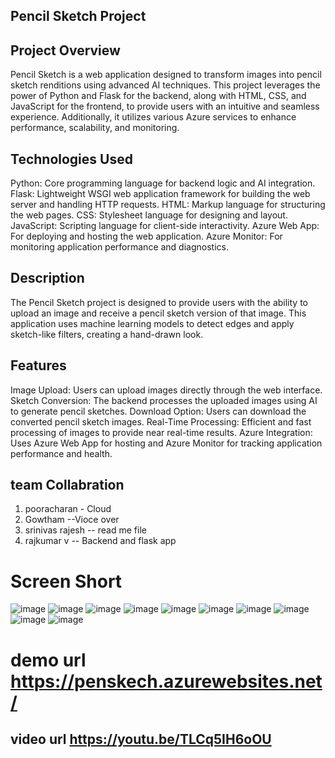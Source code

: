 ## Pencil Sketch Project

## Project Overview
Pencil Sketch is a web application designed to transform images into pencil sketch renditions using advanced AI techniques. This project leverages the power of Python and Flask for the backend, along with HTML, CSS, and JavaScript for the frontend, to provide users with an intuitive and seamless experience. Additionally, it utilizes various Azure services to enhance performance, scalability, and monitoring.


## Technologies Used
Python: Core programming language for backend logic and AI integration.
Flask: Lightweight WSGI web application framework for building the web server and handling HTTP requests.
HTML: Markup language for structuring the web pages.
CSS: Stylesheet language for designing and layout.
JavaScript: Scripting language for client-side interactivity.
Azure Web App: For deploying and hosting the web application.
Azure Monitor: For monitoring application performance and diagnostics.


## Description
The Pencil Sketch project is designed to provide users with the ability to upload an image and receive a pencil sketch version of that image. This application uses machine learning models to detect edges and apply sketch-like filters, creating a hand-drawn look.

## Features
Image Upload: Users can upload images directly through the web interface.
Sketch Conversion: The backend processes the uploaded images using AI to generate pencil sketches.
Download Option: Users can download the converted pencil sketch images.
Real-Time Processing: Efficient and fast processing of images to provide near real-time results.
Azure Integration: Uses Azure Web App for hosting and Azure Monitor for tracking application performance and health.


## team Collabration

1. pooracharan - Cloud 
2. Gowtham --Vioce over
3. srinivas rajesh  -- read me file
4. rajkumar v  -- Backend and flask app

# Screen Short
![image](https://github.com/FilmMakerSrini/pencilsketch/assets/135335227/78784466-4abb-4251-94e9-876234d38c3c)
![image](https://github.com/FilmMakerSrini/pencilsketch/assets/135335227/581ec8f7-a78f-4a2d-84b1-68e783ab7bd9)
![image](https://github.com/FilmMakerSrini/pencilsketch/assets/135335227/69e47e04-d667-4a16-a8b7-d5c5ab8a69ad)
![image](https://github.com/FilmMakerSrini/pencilsketch/assets/135335227/9b530b28-655a-4fc9-93a0-e6b714c4cd8b)
![image](https://github.com/FilmMakerSrini/pencilsketch/assets/135335227/6e6bf12a-0887-4e3c-9a96-af4bbda73b9b)
![image](https://github.com/FilmMakerSrini/pencilsketch/assets/135335227/1f9ae40a-a076-42ce-8b5e-e596b3842fde)
![image](https://github.com/FilmMakerSrini/pencilsketch/assets/135335227/c2293837-a6fb-4431-bd23-f11ce989ee25)
![image](https://github.com/FilmMakerSrini/pencilsketch/assets/135335227/606f9855-03f1-4fd6-b9d0-8306a3d09c4c)
![image](https://github.com/FilmMakerSrini/pencilsketch/assets/135335227/8d9993e2-f141-4bdf-81dd-99be18fb814d)
![image](https://github.com/FilmMakerSrini/pencilsketch/assets/135335227/22149e93-3d95-44a3-89b2-88b7652a5394)


# demo url https://penskech.azurewebsites.net/

## video url https://youtu.be/TLCq5IH6oOU

